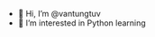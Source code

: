 - 👋 Hi, I’m @vantungtuv
- 👀 I’m interested in Python learning

<!---
vantungtuv/vantungtuv is a ✨ special ✨ repository because its `README.md` (this file) appears on your GitHub profile.
You can click the Preview link to take a look at your changes.
--->
